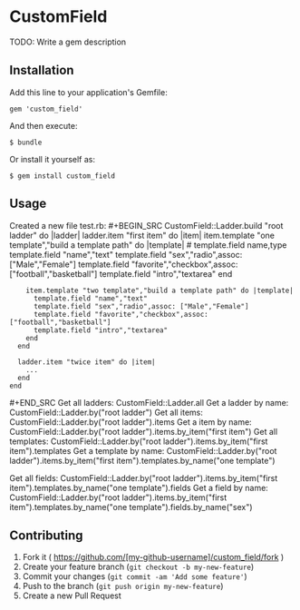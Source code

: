 # CustomField

TODO: Write a gem description

## Installation

Add this line to your application's Gemfile:

    gem 'custom_field'

And then execute:

    $ bundle

Or install it yourself as:

    $ gem install custom_field

## Usage
Created a new file test.rb:
#+BEGIN_SRC
    CustomField::Ladder.build "root ladder" do |ladder|
      ladder.item "first item" do |item|
        item.template "one template","build a template path" do |template|
          # template.field name,type
          template.field "name","text"
          template.field "sex","radio",assoc: ["Male","Female"]
          template.field "favorite","checkbox",assoc: ["football","basketball"]
          template.field "intro","textarea"
        end

        item.template "two template","build a template path" do |template|
          template.field "name","text"
          template.field "sex","radio",assoc: ["Male","Female"]
          template.field "favorite","checkbox",assoc: ["football","basketball"]
          template.field "intro","textarea"
        end
      end

      ladder.item "twice item" do |item|
        ...
      end
    end
#+END_SRC
Get all ladders:
    CustomField::Ladder.all
Get a ladder by name:
    CustomField::Ladder.by("root ladder")
Get all items:
    CustomField::Ladder.by("root ladder").items
Get a item by name:
    CustomField::Ladder.by("root ladder").items.by_item("first item")
Get all templates:
    CustomField::Ladder.by("root ladder").items.by_item("first item").templates
Get a template by name:
    CustomField::Ladder.by("root ladder").items.by_item("first item").templates.by_name("one template")

Get all fields:
    CustomField::Ladder.by("root ladder").items.by_item("first item").templates.by_name("one template").fields
Get a field by name:
    CustomField::Ladder.by("root ladder").items.by_item("first item").templates.by_name("one template").fields.by_name("sex")

## Contributing

1. Fork it ( https://github.com/[my-github-username]/custom_field/fork )
2. Create your feature branch (`git checkout -b my-new-feature`)
3. Commit your changes (`git commit -am 'Add some feature'`)
4. Push to the branch (`git push origin my-new-feature`)
5. Create a new Pull Request
